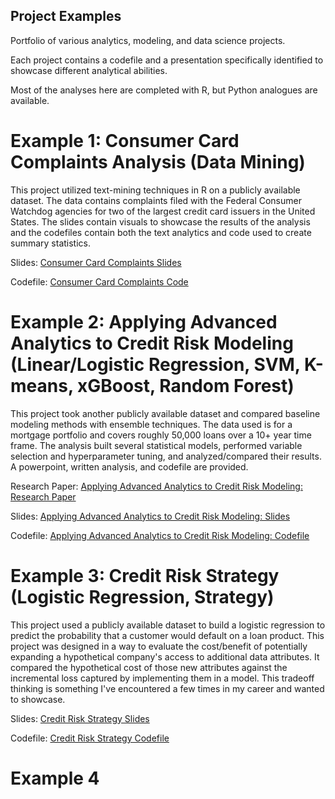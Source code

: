 ## Project Examples
Portfolio of various analytics, modeling, and data science projects. 

Each project contains a codefile and a presentation specifically identified to showcase different analytical abilities. 

Most of the analyses here are completed with R, but Python analogues are available.

# Example 1: Consumer Card Complaints Analysis (Data Mining) 
This project utilized text-mining techniques in R on a publicly available dataset. The data contains complaints filed with the Federal Consumer Watchdog agencies for two of the largest credit card issuers in the United States. The slides contain visuals to showcase the results of the analysis and the codefiles contain both the text analytics and code used to create summary statistics. 

Slides: [Consumer Card Complaints Slides](Consumer%20Card%20Complaints%20Analysis/complaints_slides.pdf)

Codefile: [Consumer Card Complaints Code](https://github.com/abech6565/project-examples/blob/main/Consumer%20Card%20Complaints%20Analysis/complaints_codefile.Rmd)

# Example 2: Applying Advanced Analytics to Credit Risk Modeling (Linear/Logistic Regression, SVM, K-means, xGBoost, Random Forest)
This project took another publicly available dataset and compared baseline modeling methods with ensemble techniques. The data used is for a mortgage portfolio and covers roughly 50,000 loans over a 10+ year time frame. The analysis built several statistical models, performed variable selection and hyperparameter tuning, and analyzed/compared their results. A powerpoint, written analysis, and codefile are provided.

Research Paper: [Applying Advanced Analytics to Credit Risk Modeling: Research Paper](https://github.com/abech6565/project-examples/blob/main/Credit%20Risk%20Modeling/Applying%20Advanced%20Analytics%20to%20Credit%20Risk%20Modeling.pdf)

Slides: [Applying Advanced Analytics to Credit Risk Modeling: Slides](https://github.com/abech6565/project-examples/blob/main/Credit%20Risk%20Modeling/Applying%20Advanced%20Analytics%20to%20Credit%20Risk%20Modeling_slides.pdf)

Codefile: [Applying Advanced Analytics to Credit Risk Modeling: Codefile](https://github.com/abech6565/project-examples/blob/main/Credit%20Risk%20Modeling/Applying%20Advanced%20Analytics%20to%20Credit%20Risk.R)

# Example 3: Credit Risk Strategy (Logistic Regression, Strategy)
This project used a publicly available dataset to build a logistic regression to predict the probability that a customer would default on a loan product. This project was designed in a way to evaluate the cost/benefit of potentially expanding a hypothetical company's access to additional data attributes. It compared the hypothetical cost of those new attributes against the incremental loss captured by implementing them in a model. This tradeoff thinking is something I've encountered a few times in my career and wanted to showcase.

Slides: [Credit Risk Strategy Slides](https://github.com/abech6565/project-examples/blob/main/Credit%20Risk%20Modeling/Strategy%20Example.pdf)

Codefile: [Credit Risk Strategy Codefile](https://github.com/abech6565/project-examples/blob/main/Credit%20Risk%20Modeling/Logistic_Overview.Rmd)

# Example 4 
